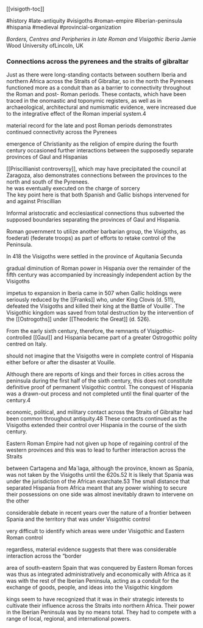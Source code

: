 [[visigoth-toc]]

#history #late-antiquity #visigoths #roman-empire #iberian-peninsula #hispania #medieval #provincial-organization   

*Borders, Centres and Peripheries in late Roman and Visigothic Iberia*
Jamie Wood University ofLincoln, UK  

### Connections across the pyrenees and the straits of gibraltar

Just as there were long-standing contacts between southern Iberia and northern Africa across the Straits of Gibraltar, so in the north the Pyrenees functioned more as a conduit than as a barrier to connectivity throughout the Roman and post- Roman periods. These contacts, which have been traced in the onomastic and toponymic registers, as well as in archaeological, architectural and numismatic evidence, were increased due to the integrative effect of the Roman imperial system.4  

material record for the late and post Roman periods demonstrates continued connectivity across the Pyrenees  

emergence of Christianity as the religion of empire during the fourth century occasioned further interactions between the supposedly separate provinces of Gaul and Hispanias  

[[Priscillianist controversy]], which may have precipitated the council at Zaragoza, also demonstrates connections between the provinces to the north and south of the Pyrenees.  
he was eventually executed on the charge of sorcery  
The key point here is that both Spanish and Gallic bishops intervened for and against Priscillian  

Informal aristocratic and ecclesiastical connections thus subverted the supposed boundaries separating the provinces of Gaul and Hispania.  

Roman government to utilize another barbarian group, the Visigoths, as foederati (federate troops) as part of efforts to retake control of the Peninsula.  

In 418 the Visigoths were settled in the province of Aquitania Secunda

gradual diminution of Roman power in Hispania over the remainder of the fifth century was accompanied by increasingly independent action by the Visigoths  


impetus to expansion in Iberia came in 507 when Gallic holdings were seriously reduced by the [[Franks]] who, under King Clovis (d. 511), defeated the Visigoths and killed their king at the Battle of Vouille´. The Visigothic kingdom was saved from total destruction by the intervention of the [[Ostrogoths]] under [[Theoderic the Great]] (d. 526).  

From the early sixth century, therefore, the remnants of Visigothic-controlled [[Gaul]] and Hispania became part of a greater Ostrogothic polity centred on Italy.  

should not imagine that the Visigoths were in complete control of Hispania
either before or after the disaster at Vouille.   

Although there are reports of kings and their forces in cities across the peninsula during the first half of the sixth century, this does not constitute definitive proof of permanent Visigothic control. The conquest of Hispania was a drawn-out process and not completed until the final quarter of the century.4  

economic, political, and military contact across the Straits of Gibraltar had been common throughout antiquity.48 These contacts continued as the Visigoths extended their control over Hispania in the course of the sixth century.  

Eastern Roman Empire had not given up hope of regaining control of the
western provinces and this was to lead to further interaction across the Straits  

between Cartagena and Ma´laga, although the province, known as Spania, was not taken by the Visigoths until the 620s.52 It is likely that Spania was under the jurisdiction of the African exarchate.53 The small distance that separated Hispania from Africa meant that any power wishing to secure their possessions on one side was almost inevitably drawn to intervene on the other   

considerable debate in recent years over the nature of a frontier
between Spania and the territory that was under Visigothic control  

very difficult to identify which areas were under Visigothic and Eastern Roman control  

regardless, material evidence suggests that there was considerable interaction across the “border  

area of south-eastern Spain that was conquered by Eastern Roman forces was thus as integrated administratively and economically with Africa as it was with the rest of the Iberian Peninsula, acting as a conduit for the exchange of goods, people, and ideas into the Visigothic kingdom  

kings seem to have recognized that it was in their strategic interests to cultivate their influence across the Straits into northern Africa. Their power in the Iberian Peninsula was by no means total. They had to compete with a range of local, regional, and international powers.   

















